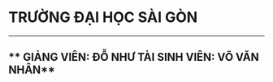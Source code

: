 # TRƯỜNG ĐẠI HỌC SÀI GÒN

------------------------

**  GIẢNG VIÊN: ĐỖ NHƯ TÀI
  SINH VIÊN: VÕ VĂN NHÂN**
  ----------------

